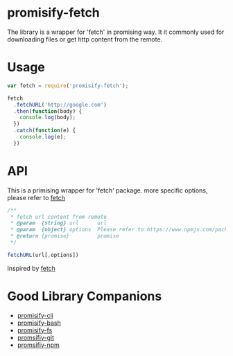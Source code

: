 # promisify-fetch
The library is a wrapper for 'fetch' in promising way. It it commonly used for downloading files or get http content from the remote.

# Usage
```javascript
var fetch = require('promisify-fetch');

fetch
  .fetchURL('http://google.com')
  .then(function(body) {
    console.log(body);
  })
  .catch(function(e) {
    console.log(e);
  })
```

# API
This is a primising wrapper for 'fetch' package. more specific options, please refer to [fetch](https://www.npmjs.com/package/fetch)

```javascript
/**
 * fetch url content from remote
 * @param  {string} url      url
 * @param  {object} options  Please refer to https://www.npmjs.com/package/fetch
 * @return {promise}         promise
 */

fetchURL(url[,options])
```
Inspired by [fetch](https://www.npmjs.com/package/fetch)

# Good Library Companions
* [promisify-cli](https://www.npmjs.com/package/promisify-cli)
* [promisify-bash](https://www.npmjs.com/package/promisify-bash)
* [promisify-fs](https://www.npmjs.com/package/promisify-fs)
* [promsifiy-git](https://www.npmjs.com/package/promisify-git)
* [promsifiy-npm](https://www.npmjs.com/package/promisify-npm)
